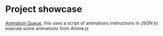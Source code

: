 # Project showcase
[Animation Queue](https://github.com/jykng-van/animation_queue.git), this uses a script of animations instructions in JSON to execute some animations from Anime.js
